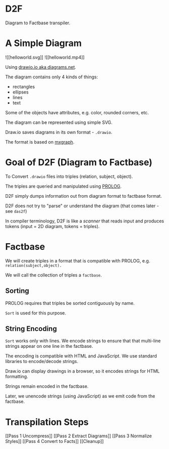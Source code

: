 # D2F
Diagram to Factbase transpiler.
# A Simple Diagram
![[helloworld.svg]]
![[helloworld.mp4]]

Using [drawio.io aka diagrams.net](https://app.diagrams.net).

The diagram contains only 4 kinds of things:
- rectangles
- ellipses
- lines
- text

Some of the objects have attributes, e.g. color, rounded corners, etc.

The diagram can be represented using simple SVG.

Draw.io saves diagrams in its own format - `.drawio`.

The format is based on [mxgraph](https://jgraph.github.io/mxgraph/).

# Goal of D2F (Diagram to Factbase)
To Convert `.drawio` files into triples (relation, subject, object).

The triples are queried and manipulated using [PROLOG](https://www.swi-prolog.org). 

D2F simply dumps information out from diagram format to factbase format.

D2F does not try to "parse" or understand the diagram (that comes later - see `das2f`)

In compiler terminology, D2F is like a *scanner* that reads input and produces tokens (input = 2D diagram, tokens = triples). 

# Factbase
We will create triples in a format that is compatible with PROLOG, e.g. `relation(subject,object).`

We will call the collection of triples a `factbase`.

## Sorting
PROLOG requires that triples be sorted contiguously by name.  

 `Sort` is used for this purpose.

## String Encoding
 `Sort` works only with lines.  We encode strings to ensure that that multi-line strings appear on one line in the factbase.

 The encoding is compatible with HTML and JavaScript.  We use standard libraries to encode/decode strings.

 Draw.io can display drawings in a browser, so it encodes strings for HTML formatting.  
 
 Strings remain encoded in the factbase.  
 
 Later, we unencode strings (using JavaScript) as we emit code from the factbase.

 # Transpilation Steps

[[Pass 1 Uncompress]]
[[Pass 2 Extract Diagrams]]
[[Pass 3 Normalize Styles]]
[[Pass 4 Convert to Facts]]
[[Cleanup]]
 